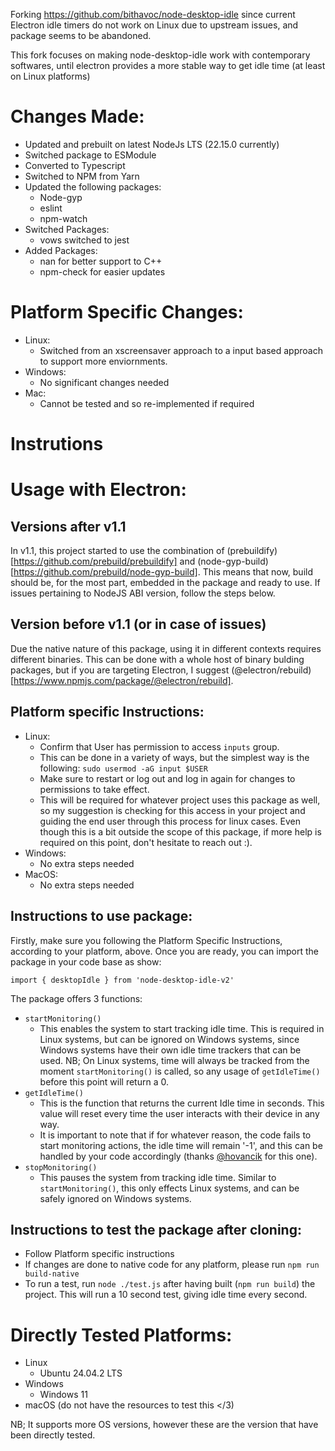 Forking https://github.com/bithavoc/node-desktop-idle since current Electron idle timers do not work on Linux due to upstream issues, and package seems to be abandoned.

This fork focuses on making node-desktop-idle work with contemporary softwares, until electron provides a more stable way to get idle time (at least on Linux platforms)

# Changes Made:
- Updated and prebuilt on latest NodeJs LTS (22.15.0 currently)
- Switched package to ESModule
- Converted to Typescript
- Switched to NPM from Yarn
- Updated the following packages:
    - Node-gyp
    - eslint
    - npm-watch
- Switched Packages:
    - vows switched to jest
- Added Packages:
    - nan for better support to C++
    - npm-check for easier updates

# Platform Specific Changes:
- Linux:
    - Switched from an xscreensaver approach to a input based approach to support more enviornments.
- Windows:
    - No significant changes needed
- Mac:
    - Cannot be tested and so re-implemented if required

# Instrutions

# Usage with Electron:

## Versions after v1.1

In v1.1, this project started to use the combination of (prebuildify)[https://github.com/prebuild/prebuildify] and (node-gyp-build)[https://github.com/prebuild/node-gyp-build]. This means that now, build should be, for the most part, embedded in the package and ready to use. If issues pertaining to NodeJS ABI version, follow the steps below.

## Version before v1.1 (or in case of issues)

Due the native nature of this package, using it in different contexts requires different binaries. This can be done with a whole host of binary bulding packages, but if you are targeting Electron, I suggest (@electron/rebuild)[https://www.npmjs.com/package/@electron/rebuild].

## Platform specific Instructions:
- Linux:
    - Confirm that User has permission to access `inputs` group. 
    - This can be done in a variety of ways, but the simplest way is the following: 
        `sudo usermod -aG input $USER`
    - Make sure to restart or log out and log in again for changes to permissions to take effect.
    - This will be required for whatever project uses this package as well, so my suggestion is checking for this access in your project and guiding the end user through this process for linux cases. Even though this is a bit outside the scope of this package, if more help is required on this point, don't hesitate to reach out :).
- Windows:
    - No extra steps needed
- MacOS:
    - No extra steps needed

## Instructions to use package:

Firstly, make sure you following the Platform Specific Instructions, according to your platform, above. Once you are ready, you can import the package in your code base as show:

`import { desktopIdle } from 'node-desktop-idle-v2'`

The package offers 3 functions:
- `startMonitoring()`
    - This enables the system to start tracking idle time. This is required in Linux systems, but can be ignored on Windows systems, since Windows systems have their own idle time trackers that can be used.
    NB; On Linux systems, time will always be tracked from the moment `startMonitoring()` is called, so any usage of `getIdleTime()` before this point will return a 0.
- `getIdleTime()`
    - This is the function that returns the current Idle time in seconds. This value will reset every time the user interacts with their device in any way.
    - It is important to note that if for whatever reason, the code fails to start monitoring actions, the idle time will remain '-1', and this can be handled by your code accordingly (thanks <a href="https://github.com/hovancik" target="_blank">@hovancik</a> for this one).
- `stopMonitoring()`
    - This pauses the system from tracking idle time. Similar to `startMonitoring()`, this only effects Linux systems, and can be safely ignored on Windows systems.


## Instructions to test the package after cloning:
- Follow Platform specific instructions
- If changes are done to native code for any platform, please run `npm run build-native`
- To run a test, run `node ./test.js` after having built (`npm run build`) the project. This will run a 10 second test, giving idle time every second.

# Directly Tested Platforms:
- Linux 
    - Ubuntu 24.04.2 LTS
- Windows
    - Windows 11
- macOS (do not have the resources to test this </3)

NB; It supports more OS versions, however these are the version that have been directly tested.
